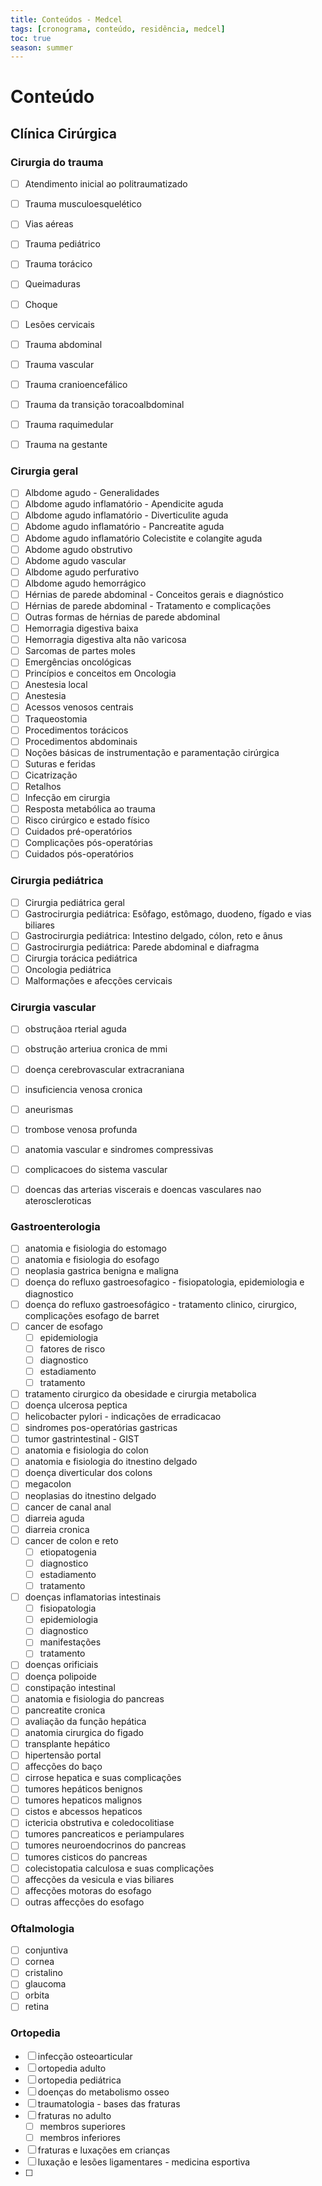 ```yaml
---
title: Conteúdos - Medcel
tags: [cronograma, conteúdo, residência, medcel]
toc: true
season: summer
---
```


# Conteúdo
## Clínica Cirúrgica

### Cirurgia do trauma
- [ ] Atendimento inicial ao politraumatizado
- [ ] Trauma musculoesquelético
- [ ] Vias aéreas
- [ ] Trauma pediátrico
- [ ] Trauma torácico
- [ ] Queimaduras
- [ ] Choque
- [ ] Lesões cervicais
- [ ] Trauma abdominal
- [ ] Trauma vascular
- [ ] Trauma cranioencefálico
- [ ] Trauma da transição toracoalbdominal
- [ ] Trauma raquimedular
- [ ] Trauma na gestante


### Cirurgia geral
- [ ] Albdome agudo - Generalidades 
- [ ] Albdome agudo inflamatório - Apendicite aguda
- [ ] Albdome agudo inflamatório - Diverticulite aguda 
- [ ] Abdome agudo inflamatório - Pancreatite aguda
- [ ] Abdome agudo inflamatório Colecistite e colangite aguda
- [ ] Abdome agudo obstrutivo
- [ ] Abdome agudo vascular
- [ ] Albdome agudo perfurativo
- [ ] Albdome agudo hemorrágico
- [ ] Hérnias de parede abdominal - Conceitos gerais e diagnóstico
- [ ] Hérnias de parede abdominal - Tratamento e complicações
- [ ] Outras formas de hérnias de parede abdominal 
- [ ] Hemorragia digestiva baixa
- [ ] Hemorragia digestiva alta não varicosa
- [ ] Sarcomas de partes moles
- [ ] Emergências oncológicas
- [ ] Princípios e conceitos em Oncologia
- [ ] Anestesia local
- [ ] Anestesia
- [ ] Acessos venosos centrais
- [ ] Traqueostomia
- [ ] Procedimentos torácicos
- [ ] Procedimentos abdominais
- [ ] Noções básicas de instrumentação e paramentação cirúrgica
- [ ] Suturas e feridas
- [ ] Cicatrização
- [ ] Retalhos
- [ ] Infecção em cirurgia
- [ ] Resposta metabólica ao trauma
- [ ] Risco cirúrgico e estado físico
- [ ] Cuidados pré-operatórios
- [ ] Complicações pós-operatórias
- [ ] Cuidados pós-operatórios

### Cirurgia pediátrica
- [ ] Cirurgia pediátrica geral
- [ ] Gastrocirurgia pediátrica: Esôfago, estômago, duodeno, fígado e vias biliares
- [ ] Gastrocirurgia pediátrica: Intestino delgado, cólon, reto e ânus
- [ ] Gastrocirurgia pediátrica: Parede abdominal e diafragma
- [ ] Cirurgia torácica pediátrica
- [ ] Oncologia pediátrica
- [ ] Malformações e afecções cervicais

### Cirurgia vascular
- [ ] obstruçãoa rterial aguda
- [ ] obstrução arteriua cronica de mmi
- [ ] doença cerebrovascular extracraniana
- [ ] insuficiencia venosa cronica
- [ ] aneurismas
- [ ] trombose venosa profunda
- [ ] anatomia vascular e sindromes compressivas
- [ ] complicacoes do sistema vascular
- [ ] doencas das arterias viscerais e doencas vasculares nao ateroscleroticas


### Gastroenterologia
- [ ] anatomia e fisiologia do estomago
- [ ] anatomia e fisiologia do esofago
- [ ] neoplasia gastrica benigna e maligna
- [ ] doença do refluxo gastroesofagico - fisiopatologia, epidemiologia e diagnostico
- [ ] doença do refluxo gastroesofágico - tratamento clinico, cirurgico, complicações esofago de barret
- [ ] cancer de esofago
	- [ ] epidemiologia
	- [ ] fatores de risco
	- [ ] diagnostico
	- [ ] estadiamento
	- [ ] tratamento
- [ ] tratamento cirurgico da obesidade e cirurgia metabolica
- [ ] doença ulcerosa peptica
- [ ] helicobacter pylori - indicações de erradicacao
- [ ] sindromes pos-operatórias gastricas
- [ ] tumor gastrintestinal - GIST
- [ ] anatomia e fisiologia do colon
- [ ] anatomia e fisiologia do itnestino delgado
- [ ] doença diverticular dos colons
- [ ] megacolon
- [ ] neoplasias do itnestino delgado
- [ ] cancer de canal anal
- [ ] diarreia aguda
- [ ] diarreia cronica
- [ ] cancer de colon e reto
	- [ ] etiopatogenia
	- [ ] diagnostico
	- [ ] estadiamento
	- [ ] tratamento
- [ ] doenças inflamatorias intestinais
	- [ ] fisiopatologia
	- [ ] epidemiologia
	- [ ] diagnostico
	- [ ] manifestações
	- [ ] tratamento
- [ ] doenças orificiais
- [ ] doença polipoide
- [ ] constipação intestinal
- [ ] anatomia e fisiologia do pancreas
- [ ] pancreatite cronica
- [ ] avaliação da função hepática
- [ ] anatomia cirurgica do figado
- [ ] transplante hepático
- [ ] hipertensão portal
- [ ] affecções do baço
- [ ] cirrose hepatica e suas complicações
- [ ] tumores hepáticos benignos
- [ ] tumores hepaticos malignos
- [ ] cistos e abcessos hepaticos
- [ ] ictericia obstrutiva e coledocolitiase
- [ ] tumores pancreaticos e periampulares
- [ ] tumores neuroendocrinos do pancreas
- [ ] tumores cisticos do pancreas
- [ ] colecistopatia calculosa e suas complicações
- [ ] affecções da vesicula e vias biliares
- [ ] affecções motoras do esofago
- [ ] outras affecções do esofago

### Oftalmologia
- [ ] conjuntiva
- [ ] cornea
- [ ] cristalino
- [ ] glaucoma
- [ ] orbita
- [ ] retina

### Ortopedia
- [ ] infecção osteoarticular
- [ ] ortopedia adulto
- [ ] ortopedia pediátrica
- [ ] doenças do metabolismo osseo
- [ ] traumatologia - bases das fraturas
- [ ] fraturas no adulto
	- [ ] membros superiores
	- [ ] membros inferiores
- [ ] fraturas e luxações em crianças
- [ ] luxação e lesões ligamentares - medicina esportiva
- [ ] 